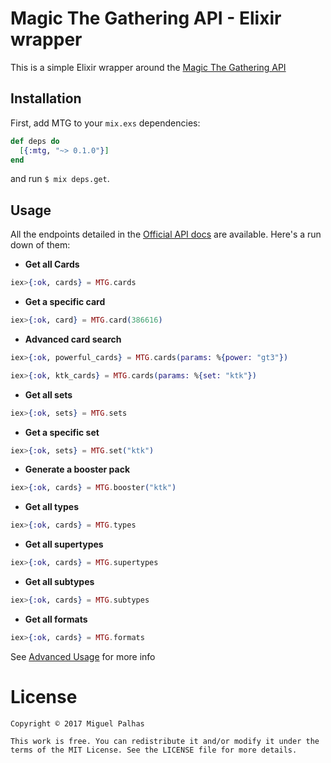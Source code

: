 # Magic The Gathering API - Elixir wrapper

This is a simple Elixir wrapper around the [Magic The Gathering API]

## Installation

First, add MTG to your `mix.exs` dependencies:

```elixir
def deps do
  [{:mtg, "~> 0.1.0"}]
end
```

and run `$ mix deps.get`.

## Usage

All the endpoints detailed in the [Official API docs] are available. Here's a run down of them:

* **Get all Cards**

```elixir
iex>{:ok, cards} = MTG.cards
```

* **Get a specific card**

```elixir
iex>{:ok, card} = MTG.card(386616)
```

* **Advanced card search**

```elixir
iex>{:ok, powerful_cards} = MTG.cards(params: %{power: "gt3"})

iex>{:ok, ktk_cards} = MTG.cards(params: %{set: "ktk"})
```

* **Get all sets**

```elixir
iex>{:ok, sets} = MTG.sets
```

* **Get a specific set**

```elixir
iex>{:ok, sets} = MTG.set("ktk")
```

* **Generate a booster pack**

```elixir
iex>{:ok, cards} = MTG.booster("ktk")
```

* **Get all types**

```elixir
iex>{:ok, cards} = MTG.types
```

* **Get all supertypes**

```elixir
iex>{:ok, cards} = MTG.supertypes
```

* **Get all subtypes**

```elixir
iex>{:ok, cards} = MTG.subtypes
```

* **Get all formats**

```elixir
iex>{:ok, cards} = MTG.formats
```

See [Advanced Usage] for more info

[Magic The Gathering API]: http://magicthegathering.io/
[Official API docs]: https://docs.magicthegathering.io/
[Advanced Usage]: https://docs.magicthegathering.io/#advanced-usage

# License

```
Copyright © 2017 Miguel Palhas

This work is free. You can redistribute it and/or modify it under the
terms of the MIT License. See the LICENSE file for more details.
```
